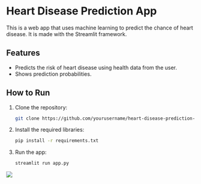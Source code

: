 # Heart Disease Prediction App

This is a web app that uses machine learning to predict the chance of heart disease. It is made with the Streamlit framework.

## Features
- Predicts the risk of heart disease using health data from the user.
- Shows prediction probabilities.

## How to Run
1. Clone the repository:
   ```bash
   git clone https://github.com/yourusername/heart-disease-prediction-app.git 
2. Install the required libraries:
     ```bash
    pip install -r requirements.txt
3. Run the app:
    ```bash
    streamlit run app.py

<img src=https://github.com/melihakbaba/Laptop_Price_Prediction/blob/b249695c374828aa059d83bc53237f6857ae9790/Model_Performance.png/>